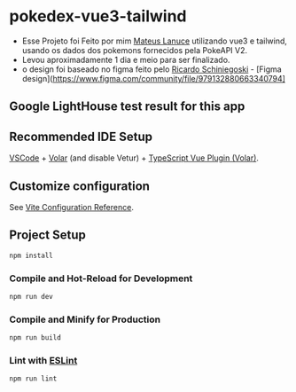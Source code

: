 # pokedex-vue3-tailwind

- Esse Projeto foi Feito por mim [Mateus Lanuce](https://github.com/mateus-lanuce) utilizando vue3 e tailwind, usando os dados dos pokemons fornecidos pela PokeAPI V2.
- Levou aproximadamente 1 dia e meio para ser finalizado.
- o design foi baseado no figma feito pelo [Ricardo Schiniegoski](https://www.figma.com/@ricardohs) - [Figma design](https://www.figma.com/community/file/979132880663340794]

## Google LightHouse test result for this app


## Recommended IDE Setup

[VSCode](https://code.visualstudio.com/) + [Volar](https://marketplace.visualstudio.com/items?itemName=Vue.volar) (and disable Vetur) + [TypeScript Vue Plugin (Volar)](https://marketplace.visualstudio.com/items?itemName=Vue.vscode-typescript-vue-plugin).

## Customize configuration

See [Vite Configuration Reference](https://vitejs.dev/config/).

## Project Setup

```sh
npm install
```

### Compile and Hot-Reload for Development

```sh
npm run dev
```

### Compile and Minify for Production

```sh
npm run build
```

### Lint with [ESLint](https://eslint.org/)

```sh
npm run lint
```

